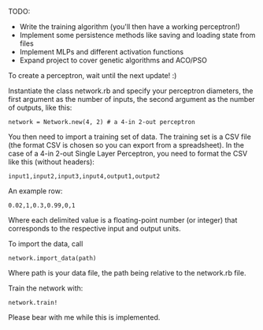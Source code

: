 TODO:
* Write the training algorithm (you'll then have a working perceptron!)
* Implement some persistence methods like saving and loading state from files
* Implement MLPs and different activation functions
* Expand project to cover genetic algorithms and ACO/PSO

To create a perceptron, wait until the next update! :)

Instantiate the class network.rb and specify
your perceptron diameters, the first argument as the number of inputs,
the second argument as the number of outputs, like this:

    network = Network.new(4, 2) # a 4-in 2-out perceptron

You then need to import a training set of data. The training set is a CSV
file (the format CSV is chosen so you can export from a spreadsheet).
In the case of a 4-in 2-out Single Layer Perceptron, you need to format the
CSV like this (without headers):

    input1,input2,input3,input4,output1,output2
		
An example row:

    0.02,1,0.3,0.99,0,1

Where each delimited value is a floating-point number (or integer)
that corresponds to the respective input and output units.

To import the data, call

    network.import_data(path)

Where path is your data file, the path being relative to the network.rb file.

Train the network with:

    network.train!

Please bear with me while this is implemented.